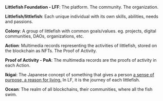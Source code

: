 **Littlefish Foundation - LFF**: The platform. The community. The organization.

**Littlefish/littlefish**: Each unique individual with its own skills, abilities, needs and passions.  

**Colony**: A group of littlefish with common goals/values. eg. projects, digital communities, DAOs, organizations, etc.

**Action**: Multimedia records representing the activities of littlefish, stored on the blockchain as NFTs. The Proof of Activity.

**Proof of Activity - PoA**: The multimedia records are the proofs of activity in each Action.  

**Ikigai**: The Japanese concept of something that gives a person [a sense of purpose, a reason for living.](https://en.wikipedia.org/wiki/Ikigai) In LF, it is the journey of each littlefish.

**Ocean**: The realm of all blockchains, their communities, where all the fish swim.